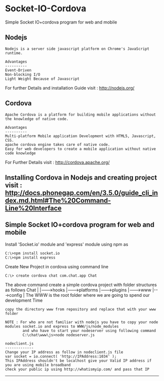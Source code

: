 Socket-IO-Cordova
=================

Simple Socket IO+cordova program for web and mobile

Nodejs
-------------------------------------------------------------------------------------------------------------------------
	Nodejs is a server side javascript platform on Chrome's JavaScript runtime. 

	Advantages	
	----------
	Event-Driven
	Non-blocking I/O
	Light Weight Because of Javascript
	
For further Details and installation Guide visit : http://nodejs.org/

	
Cordova
--------------------------------------------------------------------------------------------------------------------------
	Apache Cordova is a platform for building mobile applications without the knowledge of native code.
	
	Advantages	
	----------
	Multi-platform Mobile application Development with HTML5, Javascript, CSS.
	apache cordova engine takes care of native code.
	Easy for web developers to create a mobile application without native code knowledge
	
For Further Details visit : http://cordova.apache.org/
	
Installing Cordova in Nodejs and creating project visit : http://docs.phonegap.com/en/3.5.0/guide_cli_index.md.html#The%20Command-Line%20Interface
------------------------------------------------------------------------------------------------------------------------------

Simple Socket IO+cordova program for web and mobile
------------------------------------------------------------------------------------------------------------------------------
Install 'Socket.io' module and 'express' module using npm as

	C:\>npm install socket.io
	C:\>npm install express
	
Create New Project in cordova using command line

	C:\> create cordova chat com.chat.app Chat
	
The above command create a simple cordova project with folder structures as follows
					Chat
					 |
					 |--->hooks
					 |--->platforms
					 |--->plugins
					 |--->www
					 |--->config
					 |
	The WWW is the root folder where we are going to spend our development Time
	
	copy the directory www from repository and replace that with your www folder
	
	NOTE : For who are not familiar with nodejs you have to copy your node modules socket.io and express to WWW/js/node_modules
			and who have to start your nodeserver using following command
			C:\chat\www\js>node nodeserver.js
			
	nodeclient.js
	-------------
	Change your IP address as follow in nodeclient.js file
	var socket = io.connect( 'http://IPAddress:1034' );
	This IPAddress shouldn't be localhost give your Valid IP address if you are using mobile broadband 
	check your public ip using http://whatismyip.com/ and pass that IP
---------------------------------------------------------------------------------------------------------------------------------------
